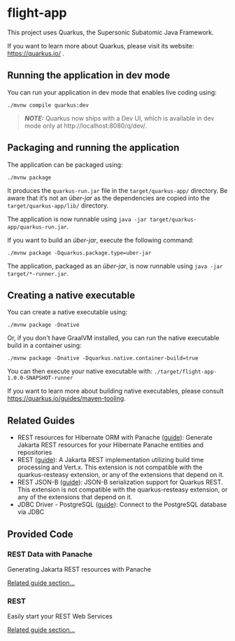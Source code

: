 # flight-app

This project uses Quarkus, the Supersonic Subatomic Java Framework.

If you want to learn more about Quarkus, please visit its website: https://quarkus.io/ .

## Running the application in dev mode

You can run your application in dev mode that enables live coding using:
```shell script
./mvnw compile quarkus:dev
```

> **_NOTE:_**  Quarkus now ships with a Dev UI, which is available in dev mode only at http://localhost:8080/q/dev/.

## Packaging and running the application

The application can be packaged using:
```shell script
./mvnw package
```
It produces the `quarkus-run.jar` file in the `target/quarkus-app/` directory.
Be aware that it’s not an _über-jar_ as the dependencies are copied into the `target/quarkus-app/lib/` directory.

The application is now runnable using `java -jar target/quarkus-app/quarkus-run.jar`.

If you want to build an _über-jar_, execute the following command:
```shell script
./mvnw package -Dquarkus.package.type=uber-jar
```

The application, packaged as an _über-jar_, is now runnable using `java -jar target/*-runner.jar`.

## Creating a native executable

You can create a native executable using: 
```shell script
./mvnw package -Dnative
```

Or, if you don't have GraalVM installed, you can run the native executable build in a container using: 
```shell script
./mvnw package -Dnative -Dquarkus.native.container-build=true
```

You can then execute your native executable with: `./target/flight-app-1.0.0-SNAPSHOT-runner`

If you want to learn more about building native executables, please consult https://quarkus.io/guides/maven-tooling.

## Related Guides

- REST resources for Hibernate ORM with Panache ([guide](https://quarkus.io/guides/rest-data-panache)): Generate Jakarta REST resources for your Hibernate Panache entities and repositories
- REST ([guide](https://quarkus.io/guides/rest)): A Jakarta REST implementation utilizing build time processing and Vert.x. This extension is not compatible with the quarkus-resteasy extension, or any of the extensions that depend on it.
- REST JSON-B ([guide](https://quarkus.io/guides/rest#json-serialisation)): JSON-B serialization support for Quarkus REST. This extension is not compatible with the quarkus-resteasy extension, or any of the extensions that depend on it.
- JDBC Driver - PostgreSQL ([guide](https://quarkus.io/guides/datasource)): Connect to the PostgreSQL database via JDBC

## Provided Code

### REST Data with Panache

Generating Jakarta REST resources with Panache

[Related guide section...](https://quarkus.io/guides/rest-data-panache)


### REST

Easily start your REST Web Services

[Related guide section...](https://quarkus.io/guides/getting-started-reactive#reactive-jax-rs-resources)

